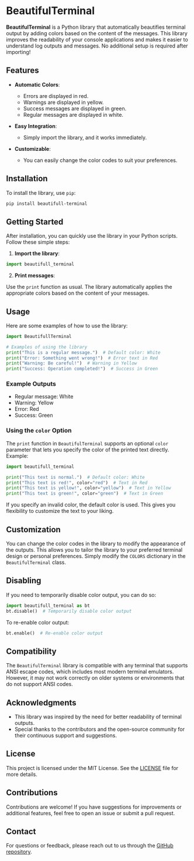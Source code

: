 # BeautifulTerminal

**BeautifulTerminal** is a Python library that automatically beautifies terminal output by adding colors based on the content of the messages. This library improves the readability of your console applications and makes it easier to understand log outputs and messages. No additional setup is required after importing!

## Features

- **Automatic Colors**:
  - Errors are displayed in red.
  - Warnings are displayed in yellow.
  - Success messages are displayed in green.
  - Regular messages are displayed in white.

- **Easy Integration**:
  - Simply import the library, and it works immediately.

- **Customizable**:
  - You can easily change the color codes to suit your preferences.

## Installation

To install the library, use `pip`:

```bash
pip install beautifull-terminal
```

## Getting Started

After installation, you can quickly use the library in your Python scripts. Follow these simple steps:

1. **Import the library**:

```python
import beautifull_terminal
```

2. **Print messages**:

Use the `print` function as usual. The library automatically applies the appropriate colors based on the content of your messages.

## Usage

Here are some examples of how to use the library:

```python
import BeautifullTerminal

# Examples of using the library
print("This is a regular message.")  # Default color: White
print("Error: Something went wrong!")  # Error text in Red
print("Warning: Be careful!")  # Warning in Yellow
print("Success: Operation completed!")  # Success in Green
```

### Example Outputs

- Regular message: White
- Warning: Yellow
- Error: Red
- Success: Green

### Using the `color` Option

The `print` function in `BeautifulTerminal` supports an optional `color` parameter that lets you specify the color of the printed text directly. Example:

```python
import beautifull_terminal

print("This text is normal.")  # Default color: White
print("This text is red!", color="red")  # Text in Red
print("This text is yellow!", color="yellow")  # Text in Yellow
print("This text is green!", color="green")  # Text in Green
```

If you specify an invalid color, the default color is used. This gives you flexibility to customize the text to your liking.

## Customization

You can change the color codes in the library to modify the appearance of the outputs. This allows you to tailor the library to your preferred terminal design or personal preferences. Simply modify the `COLORS` dictionary in the `BeautifulTerminal` class.

## Disabling

If you need to temporarily disable color output, you can do so:

```python
import beautifull_terminal as bt
bt.disable()  # Temporarily disable color output
```

To re-enable color output:

```python
bt.enable()  # Re-enable color output
```

## Compatibility

The `BeautifulTerminal` library is compatible with any terminal that supports ANSI escape codes, which includes most modern terminal emulators. However, it may not work correctly on older systems or environments that do not support ANSI codes.

## Acknowledgments

- This library was inspired by the need for better readability of terminal outputs.
- Special thanks to the contributors and the open-source community for their continuous support and suggestions.

## License

This project is licensed under the MIT License. See the [LICENSE](LICENSE) file for more details.

## Contributions

Contributions are welcome! If you have suggestions for improvements or additional features, feel free to open an issue or submit a pull request.

## Contact

For questions or feedback, please reach out to us through the [GitHub repository](https://github.com/StarGames2025/beautifull_terminal).